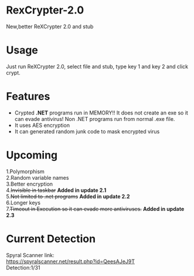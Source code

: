 # RexCrypter-2.0
New,better ReXCrypter 2.0 and stub    
# Usage     
Just run ReXCrypter 2.0, select file and stub, type key 1 and key 2 and click crypt.    
# Features      
* Crypted **.NET** programs run in MEMORY!! It does not create an exe so it can evade antivirus! Non .NET programs run from normal .exe file.
* It uses AES encryption      
* It can generated random junk code to mask encrypted virus          
# Upcoming
1.Polymorphism      
2.Random variable names     
3.Better encryption         
4.~~Invisible in taskbar~~ **Added in update 2.1**           
5.~~Not limited to .net programs~~ **Added in update 2.2**      
6.Longer keys       
7.~~Timeout in Execution so it can evade more antiviruses.~~ **Added in update 2.3**        
#  Current Detection      
Spyral Scanner link:        
https://spyralscanner.net/result.php?id=QeesAJeJ9T        
Detection:1/31
